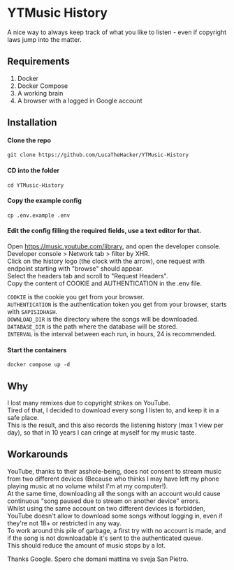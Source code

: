 # YTMusic History

A nice way to always keep track of what you like to listen - even if copyright laws jump into the matter.

## Requirements

1. Docker
2. Docker Compose
3. A working brain
4. A browser with a logged in Google account 

## Installation

#### Clone the repo

    git clone https://github.com/LucaTheHacker/YTMusic-History

#### CD into the folder

    cd YTMusic-History

#### Copy the example config

    cp .env.example .env

#### Edit the config filling the required fields, use a text editor for that.

Open https://music.youtube.com/library, and open the developer console.  
Developer console > Network tab > filter by XHR.  
Click on the history logo (the clock with the arrow), one request with endpoint starting with "browse" should appear.  
Select the headers tab and scroll to "Request Headers".  
Copy the content of COOKIE and AUTHENTICATION in the .env file.  

`COOKIE` is the cookie you get from your browser.  
`AUTHENTICATION` is the authentication token you get from your browser, starts with `SAPISIDHASH`.  
`DOWNLOAD_DIR` is the directory where the songs will be downloaded.  
`DATABASE_DIR` is the path where the database will be stored.  
`INTERVAL` is the interval between each run, in hours, 24 is recommended.

#### Start the containers

    docker compose up -d

## Why

I lost many remixes due to copyright strikes on YouTube.  
Tired of that, I decided to download every song I listen to, and keep it in a safe place.  
This is the result, and this also records the listening history (max 1 view per day), so that in 10 years I can cringe
at myself for my music taste.

## Workarounds

YouTube, thanks to their asshole-being, does not consent to stream music from two different devices
(Because who thinks I may have left my phone playing music at no volume whilst I'm at my computer!).  
At the same time, downloading all the songs with an account would cause continuous "song paused due to stream on another device" errors.  
Whilst using the same account on two different devices is forbidden, YouTube doesn't allow to download some songs without logging in,
even if they're not 18+ or restricted in any way.  
To work around this pile of garbage, a first try with no account is made, and if the song is not downloadable it's sent to the authenticated queue.  
This should reduce the amount of music stops by a lot.

Thanks Google. 
Spero che domani mattina ve sveja San Pietro.